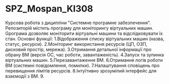 # SPZ_Mospan_KI308
Курсова робота з диципліни "Системне програмне забезпечення". Репозиторій містить програму для моніторингу віртуальних машин. Gрограмa дозволяє моніторити віртуальні машини та 
відслідковувати їх стан. Основні функції:
1.Відображення списку віртуальних машин (назва, статус, ресурси).
2.Моніторинг використання ресурсів (ЦП, ОЗП, дисковий простір, мережа).
3.Отримання детальної інформації про обрану ВМ (версія ОС, час роботи, завантаженість).
4.Запуск та зупинка віртуальних машин.
5.Перезавантаження ВМ.
6.Отримання логів роботи ВМ (системні повідомлення, помилки).
7.Налаштування сповіщень про перевищення лімітів ресурсів.
8.Інтуїтивно зрозумілий інтерфейс для взаємодії з ВМ.
9.
